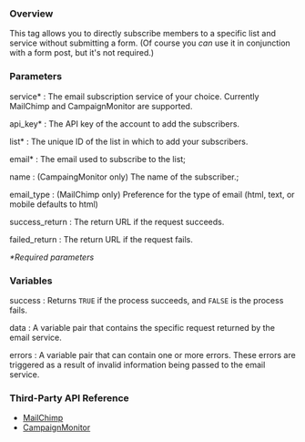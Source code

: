 ### Overview

This tag allows you to directly subscribe members to a specific list and service without submitting a form. (Of course you *can* use it in conjunction with a form post, but it's not required.)

### Parameters

service*
:	The email subscription service of your choice. Currently MailChimp and CampaignMonitor are supported.

api_key*
:	The API key of the account to add the subscribers.

list*
:	The unique ID of the list in which to add your subscribers.

email*
:	The email used to subscribe to the list;

name
:	(CampaingMonitor only) The name of the subscriber.;

email_type
:	(MailChimp only) Preference for the type of email (html, text, or mobile defaults to html)

success_return
:	The return URL if the request succeeds.

failed_return
:	The return URL if the request fails.

_*Required parameters_


### Variables

success
:	Returns `TRUE` if the process succeeds, and `FALSE` is the process fails.

data
:	A variable pair that contains the specific request returned by the email service.

errors
:	A variable pair that can contain one or more errors. These errors are triggered as a result of invalid information being passed to the email service.


### Third-Party API Reference

- [MailChimp](http://apidocs.mailchimp.com/api/1.3/listsubscribe.func.php)
- [CampaignMonitor](http://www.campaignmonitor.com/api/subscribers/#adding_a_subscriber)